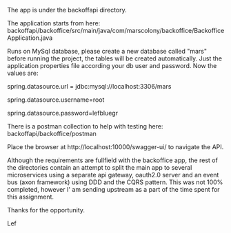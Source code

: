 The app is under the backoffapi directory.

The application starts from here: backoffapi/backoffice/src/main/java/com/marscolony/backoffice/BackofficeApplication.java

Runs on MySql database, please create a new database called "mars" before running the project, the tables will be created automatically. 
Just the application properties file according your db user and password. Now the values are:

spring.datasource.url = jdbc:mysql://localhost:3306/mars

spring.datasource.username=root

spring.datasource.password=lefbluegr

There is a postman collection to help with testing here: backoffapi/backoffice/postman

Place the browser at http://localhost:10000/swagger-ui/ to navigate the API.

Although the requirements are fullfield with the backoffice app, the rest of the directories contain an attempt to split the 
main app to several microservices using a separate api gateway, oauth2.0 server and an event bus (axon framework) using DDD and the CQRS pattern. 
This was not 100% completed, however I' am sending upstream as a part of the time spent for this assignment. 

Thanks for the opportunity.

Lef



